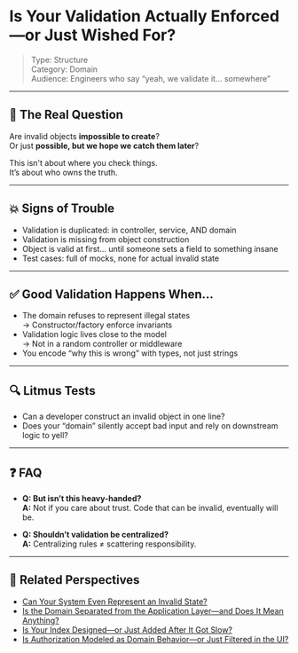 # Is Your Validation Actually Enforced—or Just Wished For?

> Type: Structure  
> Category: Domain  
> Audience: Engineers who say “yeah, we validate it... somewhere”

---

## 🧠 The Real Question

Are invalid objects **impossible to create**?  
Or just **possible, but we hope we catch them later**?

This isn't about where you check things.  
It’s about who owns the truth.

---

## 💥 Signs of Trouble

- Validation is duplicated: in controller, service, AND domain  
- Validation is missing from object construction  
- Object is valid at first... until someone sets a field to something insane  
- Test cases: full of mocks, none for actual invalid state

---

## ✅ Good Validation Happens When…

- The domain refuses to represent illegal states  
  → Constructor/factory enforce invariants  
- Validation logic lives close to the model  
  → Not in a random controller or middleware  
- You encode “why this is wrong” with types, not just strings

---

## 🔍 Litmus Tests

- Can a developer construct an invalid object in one line?  
- Does your “domain” silently accept bad input and rely on downstream logic to yell?

---

## ❓ FAQ

- **Q: But isn’t this heavy-handed?**  
  **A:** Not if you care about trust. Code that can be invalid, eventually will be.

- **Q: Shouldn’t validation be centralized?**  
  **A:** Centralizing rules ≠ scattering responsibility.

---

## 🔗 Related Perspectives

- [Can Your System Even Represent an Invalid State?](invalid-states.md)
- [Is the Domain Separated from the Application Layer—and Does It Mean Anything?](domain-separation.md)
- [Is Your Index Designed—or Just Added After It Got Slow?](../data/index-design.md)
- [Is Authorization Modeled as Domain Behavior—or Just Filtered in the UI?](domain-permissions.md)
